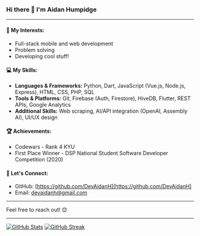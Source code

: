 ### Hi there 👋 I'm Aidan Humpidge

---
#### 🔭 My Interests:

* Full-stack mobile and web development
* Problem solving
* Developing cool stuff!

#### 💻 My Skills:

* **Languages & Frameworks:** Python, Dart, JavaScript (Vue.js, Node.js, Express), HTML, CSS, PHP, SQL
* **Tools & Platforms:** Git, Firebase (Auth, Firestore), HiveDB, Flutter, REST APIs, Google Analytics
* **Additional Skills:** Web scraping, AI/API integration (OpenAI, Assembly AI), UI/UX design

#### 🏆 Achievements:

* Codewars - Rank 4 KYU
* First Place Winner - DSP National Student Software Developer Competition (2020)

#### 🤝 Let's Connect:

* GitHub: [https://github.com/DevAidanH](https://github.com/DevAidanH)
* Email: devaidanh@gmail.com

---

Feel free to reach out! 😊

---
[![GitHub Stats](https://github-readme-stats.vercel.app/api?username=DevAidanH&show_icons=true&theme=material-palenight)](https://github.com/DevAidanH)
[![GitHub Streak](https://github-readme-streak-stats.herokuapp.com/?user=DevAidanH&theme=material-palenight)](https://github.com/DevAidanH)
